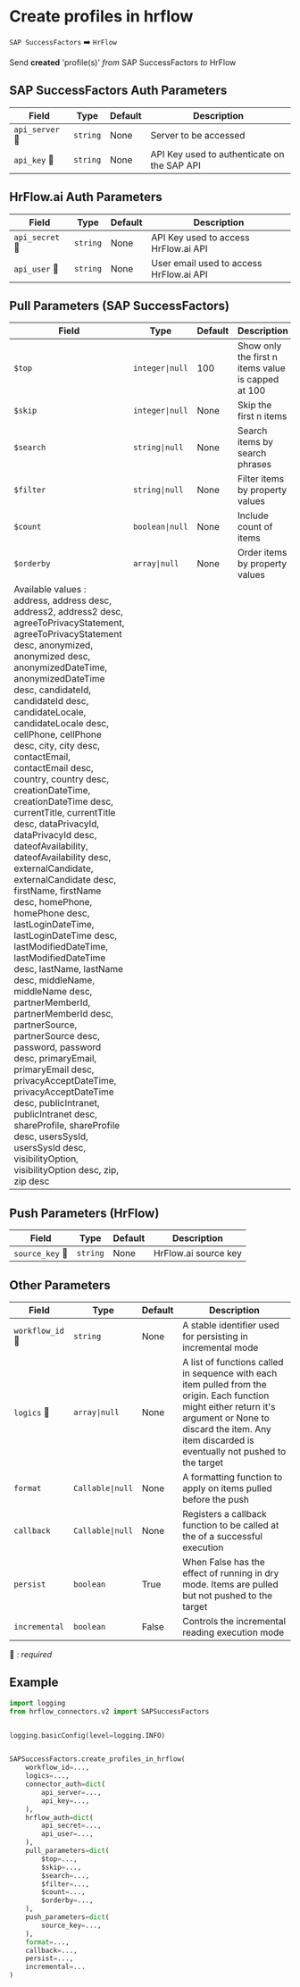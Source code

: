 # Create profiles in hrflow
`SAP SuccessFactors` :arrow_right: `HrFlow`

Send **created** 'profile(s)' _from_ SAP SuccessFactors _to_ HrFlow



## SAP SuccessFactors Auth Parameters

| Field | Type | Default | Description |
| ----- | ---- | ------- | ----------- |
| `api_server` :red_circle: | `string` | None | Server to be accessed |
| `api_key` :red_circle: | `string` | None | API Key used to authenticate on the SAP API |

## HrFlow.ai Auth Parameters

| Field | Type | Default | Description |
| ----- | ---- | ------- | ----------- |
| `api_secret` :red_circle: | `string` | None | API Key used to access HrFlow.ai API |
| `api_user` :red_circle: | `string` | None | User email used to access HrFlow.ai API |

## Pull Parameters (SAP SuccessFactors)

| Field | Type | Default | Description |
| ----- | ---- | ------- | ----------- |
| `$top`  | `integer\|null` | 100 | Show only the first n items value is capped at 100 |
| `$skip`  | `integer\|null` | None | Skip the first n items |
| `$search`  | `string\|null` | None | Search items by search phrases |
| `$filter`  | `string\|null` | None | Filter items by property values |
| `$count`  | `boolean\|null` | None | Include count of items |
| `$orderby`  | `array\|null` | None | Order items by property values
Available values : address, address desc, address2, address2 desc, agreeToPrivacyStatement, agreeToPrivacyStatement desc, anonymized, anonymized desc, anonymizedDateTime, anonymizedDateTime desc, candidateId, candidateId desc, candidateLocale, candidateLocale desc, cellPhone, cellPhone desc, city, city desc, contactEmail, contactEmail desc, country, country desc, creationDateTime, creationDateTime desc, currentTitle, currentTitle desc, dataPrivacyId, dataPrivacyId desc, dateofAvailability, dateofAvailability desc, externalCandidate, externalCandidate desc, firstName, firstName desc, homePhone, homePhone desc, lastLoginDateTime, lastLoginDateTime desc, lastModifiedDateTime, lastModifiedDateTime desc, lastName, lastName desc, middleName, middleName desc, partnerMemberId, partnerMemberId desc, partnerSource, partnerSource desc, password, password desc, primaryEmail, primaryEmail desc, privacyAcceptDateTime, privacyAcceptDateTime desc, publicIntranet, publicIntranet desc, shareProfile, shareProfile desc, usersSysId, usersSysId desc, visibilityOption, visibilityOption desc, zip, zip desc |

## Push Parameters (HrFlow)

| Field | Type | Default | Description |
| ----- | ---- | ------- | ----------- |
| `source_key` :red_circle: | `string` | None | HrFlow.ai source key |

## Other Parameters

| Field | Type | Default | Description |
| ----- | ---- | ------- | ----------- |
| `workflow_id` :red_circle: | `string` | None | A stable identifier used for persisting in incremental mode |
| `logics` :red_circle: | `array\|null` | None | A list of functions called in sequence with each item pulled from the origin. Each function might either return it's argument or None to discard the item. Any item discarded is eventually not pushed to the target |
| `format`  | `Callable\|null` | None | A formatting function to apply on items pulled before the push |
| `callback`  | `Callable\|null` | None | Registers a callback function to be called at the of a successful execution |
| `persist`  | `boolean` | True | When False has the effect of running in dry mode. Items are pulled but not pushed to the target |
| `incremental`  | `boolean` | False | Controls the incremental reading execution mode |

:red_circle: : *required*

## Example

```python
import logging
from hrflow_connectors.v2 import SAPSuccessFactors


logging.basicConfig(level=logging.INFO)


SAPSuccessFactors.create_profiles_in_hrflow(
    workflow_id=...,
    logics=...,
    connector_auth=dict(
        api_server=...,
        api_key=...,
    ),
    hrflow_auth=dict(
        api_secret=...,
        api_user=...,
    ),
    pull_parameters=dict(
        $top=...,
        $skip=...,
        $search=...,
        $filter=...,
        $count=...,
        $orderby=...,
    ),
    push_parameters=dict(
        source_key=...,
    ),
    format=...,
    callback=...,
    persist=...,
    incremental=...
)
```